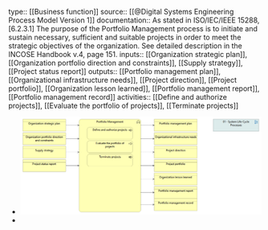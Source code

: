 type:: [[Business function]]
source:: [[@Digital Systems Engineering Process Model Version 1]]
documentation:: As stated in ISO/IEC/IEEE 15288, [6.2.3.1] The purpose of the Portfolio Management process is to initiate and sustain necessary, sufficient and suitable projects in order to meet the strategic objectives of the organization.  See detailed description in the INCOSE Handbook v.4, page 151.
inputs:: [[Organization strategic plan]], [[Organization portfolio direction and constraints]], [[Supply strategy]], [[Project status report]]
outputs:: [[Portfolio management plan]], [[Organizational infrastructure needs]], [[Project direction]], [[Project portfolio]], [[Organization lesson learned]], [[Portfolio management report]], [[Portfolio management record]]
activities:: [[Define and authorize projects]], [[Evaluate the portfolio of projects]], [[Terminate projects]]

- ![image.png](../assets/image_1689501911595_0.png)
-